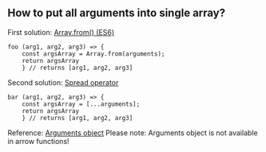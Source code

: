 ## How to put all arguments into single array?

First solution: [Array.from() (ES6)](https://developer.mozilla.org/pl/docs/Web/JavaScript/Referencje/Obiekty/Array/from)

	foo (arg1, arg2, arg3) => {	
		const argsArray = Array.from(arguments);
		return argsArray
		} // returns [arg1, arg2, arg3]
		
		
Second solution: [Spread operator](https://github.com/JarekSopinski/TIL/blob/master/JavaScript/Arrays/Spread_operator.md)

	bar (arg1, arg2, arg3) => {	
		const argsArray = [...arguments];
		return argsArray
		} // returns [arg1, arg2, arg3]
		
Reference: [Arguments object](https://developer.mozilla.org/en-US/docs/Web/JavaScript/Reference/Functions/arguments)
Please note: Arguments object is not available in arrow functions!
